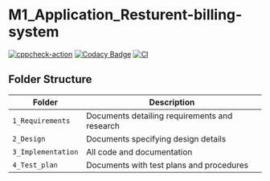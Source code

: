 # M1_Application_Resturent-billing-system 
[![cppcheck-action](https://github.com/Niteesh12/M1_Application_Resturent-billing-system/actions/workflows/cppcheck.yml/badge.svg?branch=main)](https://github.com/Niteesh12/M1_Application_Resturent-billing-system/actions/workflows/cppcheck.yml)
[![Codacy Badge](https://app.codacy.com/project/badge/Grade/c80db6ec04cb428d9acf1ada363f41ee)](https://www.codacy.com/gh/Niteesh12/M1_Application_Resturent-billing-system/dashboard?utm_source=github.com&amp;utm_medium=referral&amp;utm_content=Niteesh12/M1_Application_Resturent-billing-system&amp;utm_campaign=Badge_Grade)
[![CI](https://github.com/Niteesh12/M1_Application_Resturent-billing-system/actions/workflows/main.yml/badge.svg?branch=main)](https://github.com/Niteesh12/M1_Application_Resturent-billing-system/actions/workflows/main.yml)     

## Folder Structure
Folder | Description
------| ------
`1_Requirements` | Documents detailing requirements and research
`2_Design` | Documents specifying design details
`3_Implementation`| All code and documentation
`4_Test_plan` | Documents with test plans and procedures



